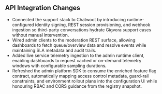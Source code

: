 ## API Integration Changes

- Connected the support stack to Chatwoot by introducing runtime-configured identity signing, REST session provisioning, and webhook ingestion so third-party conversations hydrate Gigvora support cases without manual intervention.
- Wired admin clients to the moderation REST surface, allowing dashboards to fetch queue/overview data and resolve events while maintaining SLA metadata and audit trails.
- Added live service telemetry ingestion to the admin runtime client, enabling dashboards to request cached or on-demand telemetry windows with configurable sampling durations.
- Refreshed the admin platform SDK to consume the enriched feature flag contract, automatically mapping access control metadata, guard-rail constraints, and environment rollout plans into the configuration UI while honouring RBAC and CORS guidance from the registry snapshot.

